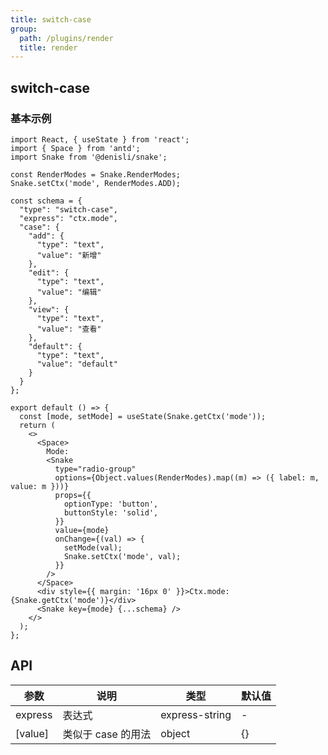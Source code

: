 ```yaml
---
title: switch-case
group:
  path: /plugins/render
  title: render
---
```


## switch-case

### 基本示例

```tsx
import React, { useState } from 'react';
import { Space } from 'antd';
import Snake from '@denisli/snake';

const RenderModes = Snake.RenderModes;
Snake.setCtx('mode', RenderModes.ADD);

const schema = {
  "type": "switch-case",
  "express": "ctx.mode",
  "case": {
    "add": {
      "type": "text",
      "value": "新增"
    },
    "edit": {
      "type": "text",
      "value": "编辑"
    },
    "view": {
      "type": "text",
      "value": "查看"
    },
    "default": {
      "type": "text",
      "value": "default"
    }
  }
};

export default () => {
  const [mode, setMode] = useState(Snake.getCtx('mode'));
  return (
    <>
      <Space>
        Mode:
        <Snake
          type="radio-group"
          options={Object.values(RenderModes).map((m) => ({ label: m, value: m }))}
          props={{
            optionType: 'button',
            buttonStyle: 'solid',
          }}
          value={mode}
          onChange={(val) => {
            setMode(val);
            Snake.setCtx('mode', val);
          }}
        />
      </Space>
      <div style={{ margin: '16px 0' }}>Ctx.mode: {Snake.getCtx('mode')}</div>
      <Snake key={mode} {...schema} />
    </>
  );
};
```

## API

| 参数    | 说明               | 类型           | 默认值 |
| ------- | ------------------ | -------------- | ------ |
| express | 表达式             | express-string | -      |
| [value] | 类似于 case 的用法 | object         | {}     |
